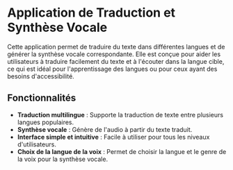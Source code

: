 # Application de Traduction et Synthèse Vocale

Cette application permet de traduire du texte dans différentes langues et de générer la synthèse vocale correspondante. Elle est conçue pour aider les utilisateurs à traduire facilement du texte et à l'écouter dans la langue cible, ce qui est idéal pour l'apprentissage des langues ou pour ceux ayant des besoins d'accessibilité.

## Fonctionnalités

- **Traduction multilingue** : Supporte la traduction de texte entre plusieurs langues populaires.
- **Synthèse vocale** : Génère de l'audio à partir du texte traduit.
- **Interface simple et intuitive** : Facile à utiliser pour tous les niveaux d'utilisateurs.
- **Choix de la langue de la voix** : Permet de choisir la langue et le genre de la voix pour la synthèse vocale.

